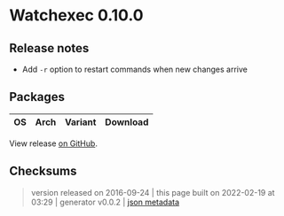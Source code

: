 # Watchexec 0.10.0

## Release notes

<ul>
<li>Add <code>-r</code> option to restart commands when new changes arrive</li>
</ul>

## Packages

<table class="downloads">
<thead>
<tr>
<th>OS</th>
<th>Arch</th>
<th>Variant</th>
<th>Download</th>

</tr>
</thead>
<tbody></tbody>
</table>


View release [on GitHub](https://github.com/watchexec/watchexec/releases/0.10.0).

## Checksums





>	 version released on 2016-09-24
>	|
>	this page built on 2022-02-19 at 03:29
>	| generator v0.0.2
>	| [json metadata](meta.json)

